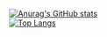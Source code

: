
<p align="center">
  
  [![Anurag's GitHub stats](https://github-readme-stats.vercel.app/api?username=Maxcheniour)](https://github.com/anuraghazra/github-readme-stats)<br>
  [![Top Langs](https://github-readme-stats.vercel.app/api/top-langs/?username=Maxcheniour&layout=compact)](https://github.com/anuraghazra/github-readme-stats)

</p>


